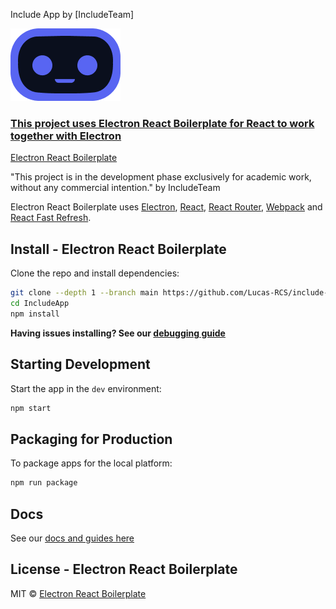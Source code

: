 Include App by [IncludeTeam]
<br>

![Mascot IncludeApp](public/mascot_icon.png)
<br>
<a href="https://electron-react-boilerplate.js.org"><h3>This project uses <b>Electron React Boilerplate</b>
for React to work together with Electron</h3></a>

[Electron React Boilerplate](https://electron-react-boilerplate.js.org)

<p>"This project is in the development phase exclusively for academic work, without any commercial intention." by IncludeTeam</p>

<p>
  Electron React Boilerplate uses <a href="https://electron.atom.io/">Electron</a>, <a href="https://facebook.github.io/react/">React</a>, <a href="https://github.com/reactjs/react-router">React Router</a>, <a href="https://webpack.js.org/">Webpack</a> and <a href="https://www.npmjs.com/package/react-refresh">React Fast Refresh</a>.
</p>

## Install - Electron React Boilerplate

Clone the repo and install dependencies:

```bash
git clone --depth 1 --branch main https://github.com/Lucas-RCS/include-frontend.git IncludeApp
cd IncludeApp
npm install
```

**Having issues installing? See our [debugging guide](https://github.com/electron-react-boilerplate/electron-react-boilerplate/issues/400)**

## Starting Development

Start the app in the `dev` environment:

```bash
npm start
```

## Packaging for Production

To package apps for the local platform:

```bash
npm run package
```

## Docs

See our [docs and guides here](https://electron-react-boilerplate.js.org/docs/installation)

## License - Electron React Boilerplate 

MIT © [Electron React Boilerplate](https://github.com/electron-react-boilerplate)

[github-actions-status]: https://github.com/electron-react-boilerplate/electron-react-boilerplate/workflows/Test/badge.svg
[github-actions-url]: https://github.com/electron-react-boilerplate/electron-react-boilerplate/actions
[github-tag-image]: https://img.shields.io/github/tag/electron-react-boilerplate/electron-react-boilerplate.svg?label=version
[github-tag-url]: https://github.com/electron-react-boilerplate/electron-react-boilerplate/releases/latest
[stackoverflow-img]: https://img.shields.io/badge/stackoverflow-electron_react_boilerplate-blue.svg
[stackoverflow-url]: https://stackoverflow.com/questions/tagged/electron-react-boilerplate
